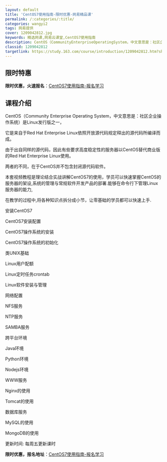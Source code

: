 ```yaml
---
layout: default
title: 'CentOS7使用指南-限时优惠-网易精品课'
permalink: /:categories/:title/
categories: wangyi2
tags: 网易提供
cover: 1209042812.jpg
keywords: 精选网课,网易云课堂,CentOS7使用指南
description: CentOS（CommunityEnterpriseOperatingSystem，中文意思是：社区企业操作系统）是Li
classid: 1209042812
targetlink: https://study.163.com/course/introduction/1209042812.htm?share=1&shareId=1025206652&utm_campaign=share&utm_medium=iphoneShare&utm_source=&utm_u=1025206652
---
```


## 限时特惠

**限时优惠，火速报名**：[CentOS7使用指南-报名学习](https://study.163.com/course/introduction/1209042812.htm?share=1&shareId=1025206652&utm_campaign=share&utm_medium=iphoneShare&utm_source=&utm_u=1025206652)

## 课程介绍

CentOS（Community Enterprise Operating System，中文意思是：社区企业操作系统）是Linux发行版之一，

它是来自于Red Hat Enterprise Linux依照开放源代码规定释出的源代码所编译而成。

由于出自同样的源代码，因此有些要求高度稳定性的服务器以CentOS替代商业版的Red Hat Enterprise Linux使用。

两者的不同，在于CentOS并不包含封闭源代码软件。

本套视频教程是理论结合实战讲解CentOS7的使用，学员可以快速掌握CentOS的服务器的架设,系统的管理与常规软件开发产品的部署.能够在命令行下管理Linux服务器的能力,

在教学的过程中,将各种知识点拆分成小节，让零基础的学员都可以快速上手.



安装CentOS7

  CentOS7安装配置

  CentOS7操作系统的安装

  CentOS7操作系统的初始化

类UNIX基础

Linux用户配额

Linux定时任务crontab

Linux软件安装与管理

网络配置

NFS服务

NTP服务

SAMBA服务

跨平台环境

 Java环境

 Python环境

 Nodejs环境

WWW服务

 Nginx的使用

 Tomcat的使用

数据库服务

 MySQL的使用

 MongoDB的使用





更新时间: 每周五更新课时

**限时优惠，报名地址**：[CentOS7使用指南-报名学习](https://study.163.com/course/introduction/1209042812.htm?share=1&shareId=1025206652&utm_campaign=share&utm_medium=iphoneShare&utm_source=&utm_u=1025206652)

